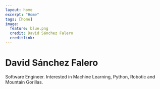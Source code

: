 ```yaml
---
layout: home
excerpt: "Home"
tags: [home]
image:
  feature: blue.png
  credit: David Sánchez Falero
  creditlink:
---
```


# David Sánchez Falero

Software Engineer. Interested in Machine Learning, Python, Robotic and Mountain Gorillas.
